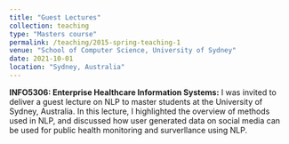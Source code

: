 ```yaml
---
title: "Guest Lectures"
collection: teaching
type: "Masters course"
permalink: /teaching/2015-spring-teaching-1
venue: "School of Computer Science, University of Sydney"
date: 2021-10-01
location: "Sydney, Australia"
---
```


<!-- **HTIN5005: Computational Approaches for Healthcare Data:** I was invited to deliver a guest lecture on NLP to undergraduate students at the University of Sydney, Australia. In this lecture, I highlighted the importance of NLP and how it can be used in healthcare.  -->


**INFO5306: Enterprise Healthcare Information Systems:** I was invited to deliver a guest lecture on NLP to master students at the University of Sydney, Australia. In this lecture, I highlighted the overview of methods used in NLP, and discussed how user generated data on social media can be used for public health monitoring and surverllance using NLP. 

